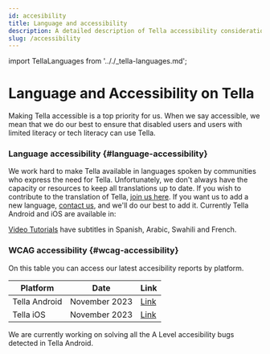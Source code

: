 ```yaml
---
id: accesibility
title: Language and accessibility
description: A detailed description of Tella accessibility considerations.
slug: /accessibility
---
```

import TellaLanguages from '.././_tella-languages.md';


# Language and Accessibility on Tella

Making Tella accessible is a top priority for us. When we say accessible, we mean that we do our best to ensure that disabled users and users with limited literacy or tech literacy can use Tella.


### Language accessibility {#language-accessibility}

We work hard to make Tella available in languages spoken by communities who express the need for Tella. Unfortunately, we don't always have the capacity or resources to keep all translations up to date. If you wish to contribute to the translation of Tella, [join us here](/translating-tella). If you want us to add a new language, [contact us](/contact-us), and we'll do our best to add it. Currently Tella Android and iOS are available in:

<TellaLanguages/>

[Video Tutorials](/video-tutorials) have subtitles in Spanish, Arabic, Swahili and French.



### WCAG accessibility {#wcag-accessibility}

On this table you can access our latest accesibility reports by platform. 

| **Platform** | **Date** | **Link** |
| -----|-----|------ |  
| Tella Android | November 2023 | [Link](https://docs.google.com/document/d/1QtcWrSNvVtskUf5zNmOlgH0ue_O2ksdi/edit) | 
| Tella iOS | November 2023 | [Link](https://docs.google.com/document/d/1-_dx-Ut98FpiasqgW98gxoFbwVx01R39/edit) | 

We are currently working on solving all the A Level accesibility bugs detected in Tella Android.



